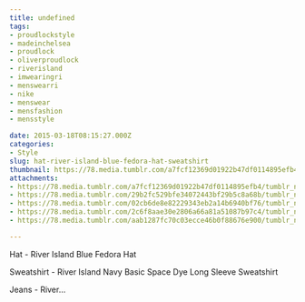 ```yaml
---
title: undefined
tags:
- proudlockstyle
- madeinchelsea
- proudlock
- oliverproudlock
- riverisland
- imwearingri
- menswearri
- nike
- menswear
- mensfashion
- mensstyle

date: 2015-03-18T08:15:27.000Z
categories:
- Style
slug: hat-river-island-blue-fedora-hat-sweatshirt
thumbnail: https://78.media.tumblr.com/a7fcf12369d01922b47df0114895efb4/tumblr_nld5xo21J31rhrm24o2_540.jpg
attachments:
- https://78.media.tumblr.com/a7fcf12369d01922b47df0114895efb4/tumblr_nld5xo21J31rhrm24o2_1280.jpg
- https://78.media.tumblr.com/29b2fc529bfe34072443bf29b5c8a68b/tumblr_nld5xo21J31rhrm24o3_1280.jpg
- https://78.media.tumblr.com/02cb6de8e82229343eb2a14b6940bf76/tumblr_nld5xo21J31rhrm24o1_1280.jpg
- https://78.media.tumblr.com/2c6f8aae30e2806a66a81a51087b97c4/tumblr_nld5xo21J31rhrm24o4_1280.jpg
- https://78.media.tumblr.com/aab1287fc70c03ecce46b0f88676e900/tumblr_nld5xo21J31rhrm24o5_1280.jpg

---
```


Hat - River Island Blue Fedora Hat 

 Sweatshirt - River Island Navy Basic Space Dye Long Sleeve Sweatshirt

 Jeans - River...
